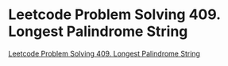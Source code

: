 # Leetcode Problem Solving 409. Longest Palindrome String
[Leetcode Problem Solving 409. Longest Palindrome String](https://aiwithcloud.com/2022/09/16/leetcode_problem_solving_409-_longest_palindrome_string/)